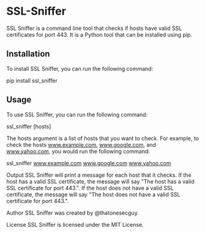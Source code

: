 # SSL-Sniffer
SSL Sniffer is a command line tool that checks if hosts have valid SSL certificates for port 443. It is a Python tool that can be installed using pip.

## Installation

To install SSL Sniffer, you can run the following command:

pip install ssl_sniffer


## Usage

To use SSL Sniffer, you can run the following command:

ssl_sniffer [hosts]

The hosts argument is a list of hosts that you want to check. For example, to check the hosts www.example.com, www.google.com, and www.yahoo.com, you would run the following command:

ssl_sniffer www.example.com www.google.com www.yahoo.com

Output
SSL Sniffer will print a message for each host that it checks. If the host has a valid SSL certificate, the message will say "The host <host> has a valid SSL certificate for port 443.". If the host does not have a valid SSL certificate, the message will say "The host <host> does not have a valid SSL certificate for port 443.".

Author
SSL Sniffer was created by @thatonesecguy.

License
SSL Sniffer is licensed under the MIT License.

